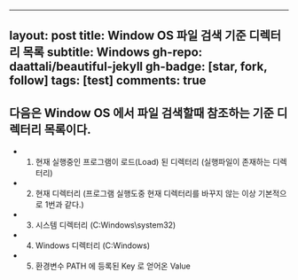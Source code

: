 
---
layout: post
title: Window OS 파일 검색 기준 디렉터리 목록
subtitle: Windows
gh-repo: daattali/beautiful-jekyll
gh-badge: [star, fork, follow]
tags: [test]
comments: true
---

## 다음은 Window OS 에서 파일 검색할때 참조하는 기준 디렉터리 목록이다.
 * 1. 현재 실행중인 프로그램이 로드(Load) 된 디렉터리 (실행파일이 존재하는 디렉터리)
 * 2. 현재 디렉터리 (프로그램 실행도중 현재 디렉터리를 바꾸지 않는 이상 기본적으로 1번과 같다.)
 * 3. 시스템 디렉터리 (C:Windows\\system32)
 * 4. Windows 디렉터리 (C:Windows)
 * 5. 환경변수 PATH 에 등록된 Key 로 얻어온 Value
 
